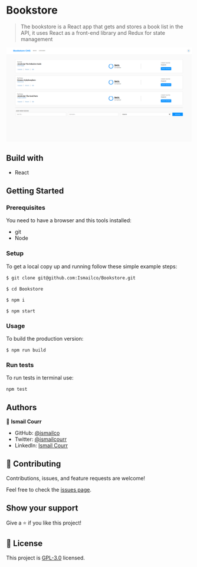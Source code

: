 # Bookstore

> The bookstore is a React app that gets and stores a book list in the API, it uses React as a front-end library and Redux for state management

![](screenshot.png)
## Build with

- React

## Getting Started

### Prerequisites

You need to have a browser and this tools installed:

- git
- Node

### Setup

To get a local copy up and running follow these simple example steps:

```
$ git clone git@github.com:Ismailco/Bookstore.git

```

```
$ cd Bookstore
```

```
$ npm i
```

```
$ npm start
```

### Usage

To build the production version:

```
$ npm run build
```

### Run tests

To run tests in terminal use:

```
npm test
```

## Authors

👤 **Ismail Courr**

- GitHub: [@ismailco](https://github.com/ismailco)
- Twitter: [@ismailcourr](https://twitter.com/ismailcourr)
- LinkedIn: [Ismail Courr](https://linkedin.com/in/ismailcourr)

## 🤝 Contributing

Contributions, issues, and feature requests are welcome!

Feel free to check the [issues page](../../issues/).

## Show your support

Give a ⭐️ if you like this project!

## 📝 License

This project is [GPL-3.0](./LICENSE) licensed.
